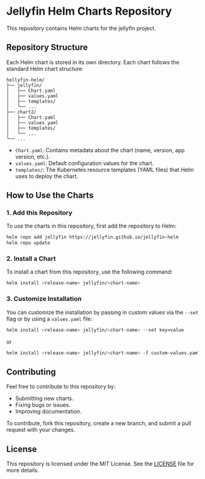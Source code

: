 # Jellyfin Helm Charts Repository

This repository contains Helm charts for the jellyfin project.

## Repository Structure

Each Helm chart is stored in its own directory. Each chart follows the standard Helm chart structure:

```plaintext
hellyfin-helm/
├── jellyfin/
│   ├── Chart.yaml
│   ├── values.yaml
│   ├── templates/
│   └── ...
├── chart2/
│   ├── Chart.yaml
│   ├── values.yaml
│   ├── templates/
│   └── ...
└── ...
```

- `Chart.yaml`: Contains metadata about the chart (name, version, app version, etc.).
- `values.yaml`: Default configuration values for the chart.
- `templates/`: The Kubernetes resource templates (YAML files) that Helm uses to deploy the chart.

## How to Use the Charts

### 1. Add this Repository

To use the charts in this repository, first add the repository to Helm:

```bash
helm repo add jellyfin https://jellyfin.github.io/jellyfin-helm
helm repo update
```

### 2. Install a Chart

To install a chart from this repository, use the following command:

```bash
helm install <release-name> jellyfin/<chart-name>
```

### 3. Customize Installation

You can customize the installation by passing in custom values via the `--set` flag or by using a `values.yaml` file:

```bash
helm install <release-name> jellyfin/<chart-name> --set key=value
```

or

```bash
helm install <release-name> jellyfin/<chart-name> -f custom-values.yaml
```

## Contributing

Feel free to contribute to this repository by:

- Submitting new charts.
- Fixing bugs or issues.
- Improving documentation.

To contribute, fork this repository, create a new branch, and submit a pull request with your changes.

## License

This repository is licensed under the MIT License. See the [LICENSE](LICENSE) file for more details.
